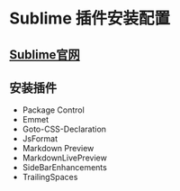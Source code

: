 # Sublime 插件安装配置

## [Sublime官网](http://www.sublimetext.com/)

## 安装插件
- Package Control
- Emmet
- Goto-CSS-Declaration
- JsFormat
- Markdown Preview
- MarkdownLivePreview
- SideBarEnhancements
- TrailingSpaces